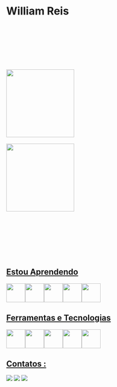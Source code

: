 <h1> William Reis </h1>
<br>
<br>
<br>
<br> 
<br>
<br>
<br>
<div>
<a href="https://github.com/WilliamReisO">
<img height="180em" src="https://github-readme-stats.vercel.app/api/top-langs/?username=WilliamReisO&layout=compact&langs_count=7&theme=dracula"/>
<br>
<br>
<img height="180em" src="https://github-readme-stats.vercel.app/api?username=WilliamReisO&show_icons=true&theme=dracula&include_all_commits=true&count_private=true"/>
</div> 



<!--[![Ashutosh's github activity graph](https://github-readme-activity-graph.cyclic.app/graph?username=williamReisO&bg_color=050505&color=f1f4eb&line=34e5b8&point=3cb309&area=true&hide_border=true)](https://github.com/ashutosh00710/github-readme-activity-graph)-->

<br>
<br>
<br>
<br> 
<br>
<br>
<br>

 <h2>Estou Aprendendo</h2>
 
 <img src="https://cdn.jsdelivr.net/gh/devicons/devicon/icons/java/java-original-wordmark.svg" width="50" height="50" /><img src="https://cdn.jsdelivr.net/gh/devicons/devicon/icons/spring/spring-original-wordmark.svg" width="50" height="50" /><img  src="https://cdn.jsdelivr.net/gh/devicons/devicon/icons/mysql/mysql-original-wordmark.svg"  width="50" height="50"/><img  src="https://cdn.jsdelivr.net/gh/devicons/devicon/icons/react/react-original-wordmark.svg" width="50" height="50" /><img  src="https://cdn.jsdelivr.net/gh/devicons/devicon/icons/docker/docker-original-wordmark.svg"  width="50" height="50"/>

<h2>Ferramentas e Tecnologias</h2>

<img src="https://cdn.jsdelivr.net/gh/devicons/devicon/icons/javascript/javascript-original.svg"  width="50" height="50"/><img src="https://cdn.jsdelivr.net/gh/devicons/devicon/icons/css3/css3-original-wordmark.svg"  width="50" height="50"/><img src="https://cdn.jsdelivr.net/gh/devicons/devicon/icons/html5/html5-original-wordmark.svg"  width="50" height="50"/><img src="https://cdn.jsdelivr.net/gh/devicons/devicon/icons/python/python-original-wordmark.svg" width="50" height="50" /><img src="https://cdn.jsdelivr.net/gh/devicons/devicon/icons/spring/spring-original-wordmark.svg" width="50" height="50" />

<h2> Contatos :</h2> 
<div>
<a href=https://www.instagram.com/w.i.l.l_oliver/" target="_blank"><img src="https://img.shields.io/badge/-Instagram-%23E4405F?style=for-the-badge&logo=instagram&logoColor=white" target="_blank"></a>
<a href = "mailto:contato@seu-usuário-aqui"><img src="https://img.shields.io/badge/Gmail-D14836?style=for-the-badge&logo=gmail&logoColor=white" target="_blank"></a>
<a href="https://www.linkedin.com/in/william-reis-o/" target="_blank"><img src="https://img.shields.io/badge/-LinkedIn-%230077B5?style=for-the-badge&logo=linkedin&logoColor=white" target="_blank"></a>   
</div>



   
